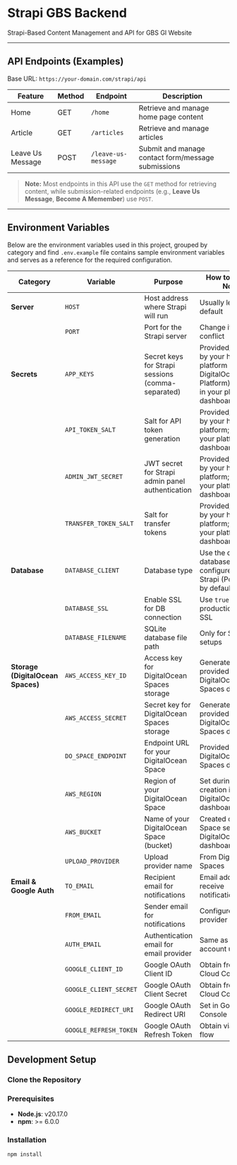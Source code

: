 # Strapi GBS Backend

Strapi-Based Content Management and API for GBS GI Website

---

## API Endpoints (Examples)

Base URL: `https://your-domain.com/strapi/api`

| Feature          | Method | Endpoint            | Description                                    |
| ---------------- | ------ | ------------------- | ----------------------------------------------|
| Home             | GET    | `/home`             | Retrieve and manage home page content          |
| Article          | GET    | `/articles`         | Retrieve and manage articles     |
| Leave Us Message | POST   | `/leave-us-message` | Submit and manage contact form/message submissions |

> **Note:** Most endpoints in this API use the `GET` method for retrieving content, while submission-related endpoints (e.g., **Leave Us Message**, **Become A Memember**) use `POST`.

---

## Environment Variables

Below are the environment variables used in this project, grouped by category and find `.env.example` file contains sample environment variables and serves as a reference for the required configuration.

| Category                 | Variable              | Purpose                                        | How to Obtain / Notes                                                               |
|--------------------------|-----------------------|------------------------------------------------|-------------------------------------------------------------------------------------|
| **Server**               | `HOST`                | Host address where Strapi will run             | Usually leave as default                                                             |
|                          | `PORT`                | Port for the Strapi server                      | Change if port conflict                                                              |
| **Secrets**              | `APP_KEYS`            | Secret keys for Strapi sessions (comma-separated) | Provided/generated by your hosting platform (e.g., DigitalOcean App Platform); manage in your platform dashboard |
|                          | `API_TOKEN_SALT`      | Salt for API token generation                   | Provided/generated by your hosting platform; manage in your platform dashboard       |
|                          | `ADMIN_JWT_SECRET`    | JWT secret for Strapi admin panel authentication | Provided/generated by your hosting platform; manage in your platform dashboard       |
|                          | `TRANSFER_TOKEN_SALT` | Salt for transfer tokens                         | Provided/generated by your hosting platform; manage in your platform dashboard       |
| **Database**             | `DATABASE_CLIENT`     | Database type                                   | Use the default database configured by Strapi (PostgreSQL by default)               |
|                          | `DATABASE_SSL`        | Enable SSL for DB connection                     | Use `true` for production with SSL                                                  |
|                          | `DATABASE_FILENAME`   | SQLite database file path                        | Only for SQLite setups                                                               |
| **Storage (DigitalOcean Spaces)** | `AWS_ACCESS_KEY_ID`   | Access key for DigitalOcean Spaces storage      | Generated and provided in your DigitalOcean Spaces dashboard                        |
|                          | `AWS_ACCESS_SECRET`   | Secret key for DigitalOcean Spaces storage      | Generated and provided in your DigitalOcean Spaces dashboard                        |
|                          | `DO_SPACE_ENDPOINT`   | Endpoint URL for your DigitalOcean Space        | Provided in your DigitalOcean Spaces dashboard                                     |
|                          | `AWS_REGION`          | Region of your DigitalOcean Space                | Set during Space creation in DigitalOcean dashboard                                 |
|                          | `AWS_BUCKET`          | Name of your DigitalOcean Space (bucket)         | Created during Space setup in DigitalOcean dashboard                               |
|                          | `UPLOAD_PROVIDER`     | Upload provider name                            | From DigitalOcean Spaces                                           |
| **Email & Google Auth**  | `TO_EMAIL`            | Recipient email for notifications               | Email address to receive notifications                                             |
|                          | `FROM_EMAIL`          | Sender email for notifications                   | Configured in email provider                                                       |
|                          | `AUTH_EMAIL`          | Authentication email for email provider          | Same as email account used                                                         |
|                          | `GOOGLE_CLIENT_ID`    | Google OAuth Client ID                          | Obtain from Google Cloud Console                                                   |
|                          | `GOOGLE_CLIENT_SECRET`| Google OAuth Client Secret                      | Obtain from Google Cloud Console                                                   |
|                          | `GOOGLE_REDIRECT_URI` | Google OAuth Redirect URI                       | Set in Google Cloud Console                                                        |
|                          | `GOOGLE_REFRESH_TOKEN`| Google OAuth Refresh Token                      | Obtain via OAuth flow                                                              |


## Development Setup
### Clone the Repository
### Prerequisites

- **Node.js**: v20.17.0  
- **npm**: >= 6.0.0  

### Installation
```bash
npm install
